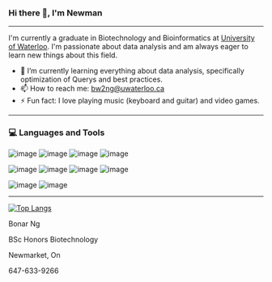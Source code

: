 ### Hi there 👋, I'm Newman
---
I'm currently a graduate in Biotechnology and Bioinformatics at [University of Waterloo](https://uwaterloo.ca/biology/degrees-and-programs). I'm passionate about data analysis and am always eager to learn new things about this field. 

- 🌱 I’m currently learning everything about data analysis, specifically optimization of Querys and best practices.
- 📫 How to reach me: bw2ng@uwaterloo.ca
- ⚡ Fun fact: I love playing music (keyboard and guitar) and video games.
---

### 💻 Languages and Tools
![image](https://img.shields.io/badge/Python-14354C?style=for-the-badge&logo=python&logoColor=white)
![image](https://img.shields.io/badge/JavaScript-323330?style=for-the-badge&logo=javascript&logoColor=F7DF1E)
![image](https://img.shields.io/badge/Java-ED8B00?style=for-the-badge&logo=openjdk&logoColor=white)
![image](https://img.shields.io/badge/C-00599C?style=for-the-badge&logo=c&logoColor=white)

![image](https://img.shields.io/badge/MySQL-005C84?style=for-the-badge&logo=mysql&logoColor=white)
![image](https://img.shields.io/badge/Oracle%20SQL%20-%23ACB9C1.svg?&amp;style=for-the-badge&amp;logo=Oracle&amp;logoColor=white)
![image](https://img.shields.io/badge/R-276DC3?style=for-the-badge&logo=r&logoColor=white)
![image](https://img.shields.io/badge/React-20232A?style=for-the-badge&logo=react&logoColor=61DAFB)

![image](https://img.shields.io/badge/HTML5-E34F26?style=for-the-badge&logo=html5&logoColor=white)
![image](https://img.shields.io/badge/CSS-239120?&style=for-the-badge&logo=css3&logoColor=white)

---
[![Top Langs](https://github-readme-stats.vercel.app/api/top-langs/?username=anuraghazra&layout=compact)](https://github.com/anuraghazra/github-readme-stats)

Bonar Ng

BSc Honors Biotechnology 

Newmarket, On

647-633-9266

